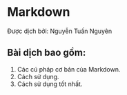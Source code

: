 # Markdown
Được dịch bởi: Nguyễn Tuấn Nguyên
## Bài dịch bao gồm:
1. Các cú pháp cơ bản của Markdown.
1. Cách sử dụng.
1. Cách sử  dụng tốt nhất.